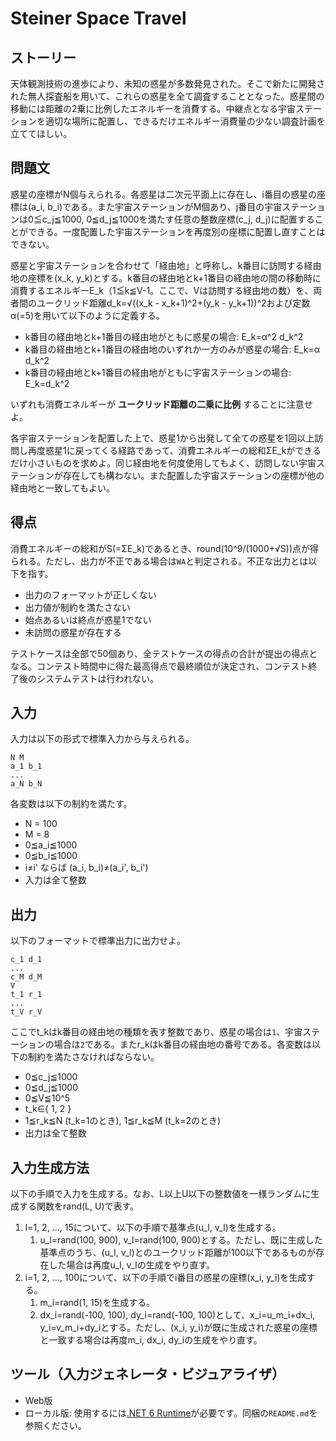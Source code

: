 # Steiner Space Travel

## ストーリー

天体観測技術の進歩により、未知の惑星が多数発見された。そこで新たに開発された無人探査船を用いて、これらの惑星を全て調査することとなった。惑星間の移動には距離の2乗に比例したエネルギーを消費する。中継点となる宇宙ステーションを適切な場所に配置し、できるだけエネルギー消費量の少ない調査計画を立ててほしい。

## 問題文

惑星の座標がN個与えられる。各惑星は二次元平面上に存在し、i番目の惑星の座標は(a_i, b_i)である。また宇宙ステーションがM個あり、j番目の宇宙ステーションは0≦c_j≦1000, 0≦d_j≦1000を満たす任意の整数座標(c_j, d_j)に配置することができる。一度配置した宇宙ステーションを再度別の座標に配置し直すことはできない。

惑星と宇宙ステーションを合わせて「経由地」と呼称し、k番目に訪問する経由地の座標を(x_k, y_k)とする。k番目の経由地とk+1番目の経由地の間の移動時に消費するエネルギーE_k（1≦k≦V-1。ここで、Vは訪問する経由地の数）を、両者間のユークリッド距離d_k=√((x_k - x_k+1)^2+(y_k - y_k+1))^2および定数α(=5)を用いて以下のように定義する。

- k番目の経由地とk+1番目の経由地がともに惑星の場合: E_k=α^2 d_k^2
- k番目の経由地とk+1番目の経由地のいずれか一方のみが惑星の場合: E_k=α d_k^2
- k番目の経由地とk+1番目の経由地がともに宇宙ステーションの場合: E_k=d_k^2

いずれも消費エネルギーが **ユークリッド距離の二乗に比例** することに注意せよ。

各宇宙ステーションを配置した上で、惑星1から出発して全ての惑星を1回以上訪問し再度惑星1に戻ってくる経路であって、消費エネルギーの総和ΣE_kができるだけ小さいものを求めよ。同じ経由地を何度使用してもよく、訪問しない宇宙ステーションが存在しても構わない。また配置した宇宙ステーションの座標が他の経由地と一致してもよい。

## 得点

消費エネルギーの総和がS(=ΣE_k)であるとき、round(10^9/(1000+√S))点が得られる。ただし、出力が不正である場合は`WA`と判定される。不正な出力とは以下を指す。

- 出力のフォーマットが正しくない
- 出力値が制約を満たさない
- 始点あるいは終点が惑星1でない
- 未訪問の惑星が存在する

テストケースは全部で50個あり、全テストケースの得点の合計が提出の得点となる。コンテスト時間中に得た最高得点で最終順位が決定され、コンテスト終了後のシステムテストは行われない。

## 入力

入力は以下の形式で標準入力から与えられる。

```text
N M
a_1 b_1
...
a_N b_N
```

各変数は以下の制約を満たす。

- N = 100
- M = 8
- 0≦a_i≦1000
- 0≦b_i≦1000
- i≠i' ならば (a_i, b_i)≠(a_i', b_i')
- 入力は全て整数

## 出力

以下のフォーマットで標準出力に出力せよ。

```text
c_1 d_1
...
c_M d_M
V
t_1 r_1
...
t_V r_V
```

ここでt_kはk番目の経由地の種類を表す整数であり、惑星の場合は`1`、宇宙ステーションの場合は`2`である。またr_kはk番目の経由地の番号である。各変数は以下の制約を満たさなければならない。

- 0≦c_j≦1000
- 0≦d_j≦1000
- 0≦V≦10^5
- t_k∈{ 1, 2 }
- 1≦r_k≦N (t_k=1のとき), 1≦r_k≦M (t_k=2のとき)
- 出力は全て整数

## 入力生成方法

以下の手順で入力を生成する。なお、L以上U以下の整数値を一様ランダムに生成する関数をrand(L, U)で表す。

1. l=1, 2, ..., 15について、以下の手順で基準点(u_l, v_l)を生成する。
   1. u_l=rand(100, 900), v_l=rand(100, 900)とする。ただし、既に生成した基準点のうち、(u_l, v_l)とのユークリッド距離が100以下であるものが存在した場合は再度u_l, v_lの生成をやり直す。
1. i=1, 2, ..., 100について、以下の手順でi番目の惑星の座標(x_i, y_i)を生成する。
   1. m_i=rand(1, 15)を生成する。
   1. dx_i=rand(-100, 100), dy_i=rand(-100, 100)として、x_i=u_m_i+dx_i, y_i=v_m_i+dy_iとする。ただし、(x_i, y_i)が既に生成された惑星の座標と一致する場合は再度m_i, dx_i, dy_iの生成をやり直す。

## ツール（入力ジェネレータ・ビジュアライザ）

- Web版
- ローカル版: 使用するには[.NET 6 Runtime](https://dotnet.microsoft.com/ja-jp/download)が必要です。同梱の`README.md`を参照ください。
